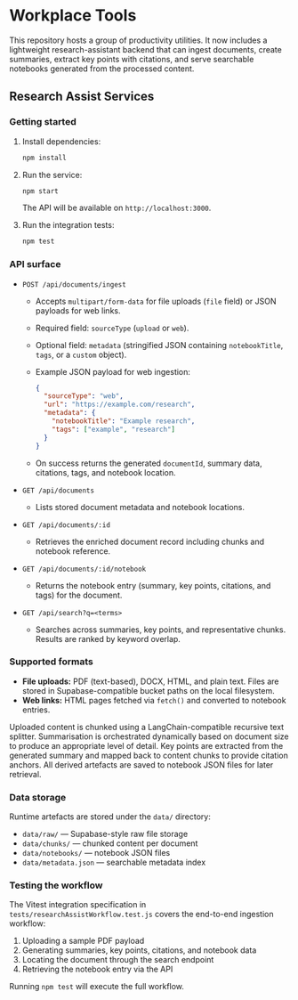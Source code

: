 # Workplace Tools

This repository hosts a group of productivity utilities. It now includes a lightweight research-assistant backend that can ingest documents, create summaries, extract key points with citations, and serve searchable notebooks generated from the processed content.

## Research Assist Services

### Getting started

1. Install dependencies:

   ```bash
   npm install
   ```

2. Run the service:

   ```bash
   npm start
   ```

   The API will be available on `http://localhost:3000`.

3. Run the integration tests:

   ```bash
   npm test
   ```

### API surface

- `POST /api/documents/ingest`
  - Accepts `multipart/form-data` for file uploads (`file` field) or JSON payloads for web links.
  - Required field: `sourceType` (`upload` or `web`).
  - Optional field: `metadata` (stringified JSON containing `notebookTitle`, `tags`, or a `custom` object).
  - Example JSON payload for web ingestion:

    ```json
    {
      "sourceType": "web",
      "url": "https://example.com/research",
      "metadata": {
        "notebookTitle": "Example research",
        "tags": ["example", "research"]
      }
    }
    ```
  - On success returns the generated `documentId`, summary data, citations, tags, and notebook location.

- `GET /api/documents`
  - Lists stored document metadata and notebook locations.

- `GET /api/documents/:id`
  - Retrieves the enriched document record including chunks and notebook reference.

- `GET /api/documents/:id/notebook`
  - Returns the notebook entry (summary, key points, citations, and tags) for the document.

- `GET /api/search?q=<terms>`
  - Searches across summaries, key points, and representative chunks. Results are ranked by keyword overlap.

### Supported formats

- **File uploads:** PDF (text-based), DOCX, HTML, and plain text. Files are stored in Supabase-compatible bucket paths on the local filesystem.
- **Web links:** HTML pages fetched via `fetch()` and converted to notebook entries.

Uploaded content is chunked using a LangChain-compatible recursive text splitter. Summarisation is orchestrated dynamically based on document size to produce an appropriate level of detail. Key points are extracted from the generated summary and mapped back to content chunks to provide citation anchors. All derived artefacts are saved to notebook JSON files for later retrieval.

### Data storage

Runtime artefacts are stored under the `data/` directory:

- `data/raw/` — Supabase-style raw file storage
- `data/chunks/` — chunked content per document
- `data/notebooks/` — notebook JSON files
- `data/metadata.json` — searchable metadata index

### Testing the workflow

The Vitest integration specification in `tests/researchAssistWorkflow.test.js` covers the end-to-end ingestion workflow:

1. Uploading a sample PDF payload
2. Generating summaries, key points, citations, and notebook data
3. Locating the document through the search endpoint
4. Retrieving the notebook entry via the API

Running `npm test` will execute the full workflow.
